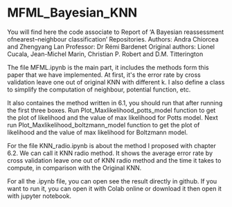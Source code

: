 # MFML_Bayesian_KNN
You will find here the code associate to Report of ‘A Bayesian reassessment ofnearest–neighbour classification’ Repositories.
Authors: Andra Chiorcea and Zhengyang Lan
Professor: Dr Rémi Bardenet 
Original authors: Lionel Cucala, Jean-Michel Marin, Christian P. Robert and D.M. Titterington

The file MFML.ipynb is the main part, it includes the methods form this paper that we have implemented.
At first, it's the error rate by cross validation leave one out of original KNN with different k.
I also define a class to simplify the computation of neighbour, potential function, etc.

It also containes the method written in 6.1, you should run that after running the first three boxes.
Run Plot_Maxlikelihood_potts_model function to get the plot of likelihood and the value of max likelihood for Potts model.
Next run Plot_Maxlikelihood_boltzmann_model function to get the plot of likelihood and the value of max likelihood for Boltzmann model.



For the file KNN_radio.ipynb is about the method I proposed with chapter 6.2. We can call it KNN radio method.
It shows the average error rate by cross validation leave one out of KNN radio method and the time it takes to compute, in comparison with the Original KNN.

For all the .ipynb file, you can open see the result directly in github. If you want to run it, you can open it with Colab online or download it then open it with jupyter notebook.


